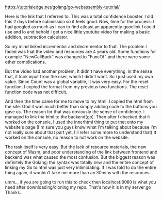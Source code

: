 https://tutorialedge.net/golang/go-webassembly-tutorial/

Here is the link that I referred to. This was a total confidence booster. I did this 2 days before submission so it feels good.
Now, time for the process:
I had googled as much as I can to find atleast an apparently goodlink I could use and lo and behold I get a nice little youtube video for making a basic addition, subtraction calculator. 

So my mind linked incrementor and decrementor to that. The problem I faced was that the video and resources are 4 years old. Some functions for example "NewCallBack" was changed to "FuncOf" and there were some other complications. 

But the video had another problem. It didn't have everything; in the sense that, it took input from the user, which I didn't want. 
So I just used my own value. Since Count was a global variable, it was very easy. For the reset function, I copied the format from my previous two functions. The reset function code was not difficult. 

And then the time came for me to move to my html. I copied the html from the site. God it was much better than simply adding code to the buttons you gave us. The reason for that was obviously the sense  of confidence. I managed to link the html to the backend(go).
Then after I checked that it worked on the console, I used the innerhtml thing to  put that onto my website's page (I'm sure you guys know what I'm talking about because I'm not really sure about that part yet, I'll refer some more to understand that)
It worked on the console, no reason to not work on the website. 


The task itself is very easy. But the lack of resource  materials, the new concept of Wasm, and poor understanding of the link between frontend and backend was what caused the most confusion. But the biggest reason was definitely the Golang; the syntax was totally new and the entire concept of linking my Go to html was just very intimidating. If I was told to do the entire thing again, it wouldn't take me more than an 30mins with the resources. 

umm.., if you are going to run this to check then localhost:8080 is what you need after downloading/cloning my repo. That's how it is in my server.go
Thanks.
